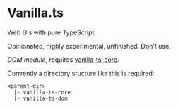 # Vanilla.ts

Web UIs with pure TypeScript.

Opinionated, highly experimental, unfinished. Don't use.

*DOM module*, requires [vanilla-ts-core](https://github.com/mn4367/vanilla-ts-core).

Currrently a directory sructure like this is required:

```
<parent-dir>
  |- vanilla-ts-core
  |- vanilla-ts-dom
```
